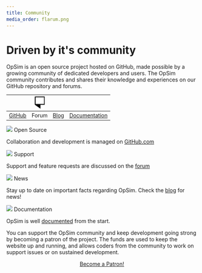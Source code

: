 ```yaml
---
title: Community
media_order: flarum.png
---
```


# Driven by it's community

OpSim is an open source project hosted on GitHub, made possible by a growing community of dedicated developers and users. The OpSim community contributes and shares their knowledge and experiences on our GitHub repository and forums.
   
| <i class="fa fa-github fa-2x"></i> | ![Forum](flarum.png) | <i class="fa fa-newspaper-o fa-2x" aria-hidden="true"></i> |  <i class="fa fa-file-text fa-2x" aria-hidden="true"></i> | 
|---|---|---|----|
| <a href="https://github.com/daar/pmake">GitHub</a> | Forum  | <a href="./blog">Blog</a> | <a href="./documentation">Documentation</a> |

<div class="container">
   <div>
      <div class="col revealOnScroll animated fadeIn" data-animation="fadeIn" data-timeout="500">
         <div class="block opsim_red">
            <div>
               <img src="./Grav - A Modern Flat-File CMS _ Grav_files/github.svg"">
               <span>Open Source</span>
            </div>
         </div>
         <p>Collaboration and development is managed on <a href="https://github.com/daar/pmake">GitHub.com</a></p>
      </div>
      <div class="col revealOnScroll animated fadeIn" data-animation="fadeIn" data-timeout="900">
         <div class="block opsim_blue">
            <div>
               <img src="./Grav - A Modern Flat-File CMS _ Grav_files/lego.svg">
               <span>Support</span>
            </div>
         </div>
         <p>Support and feature requests are  discussed on the <a href="http://forum.opsim.cc">forum</a></p>
      </div>
      <div class="col revealOnScroll animated fadeIn" data-animation="fadeIn" data-timeout="1300">
         <div class="block opsim_orange">
            <div>
               <img src="./Grav - A Modern Flat-File CMS _ Grav_files/github.svg">
               <span>News</span>
            </div>
         </div>
         <p>Stay up to date on important facts regarding OpSim. Check the <a href="./blog">blog</a> for news!</p>
      </div>
      <div class="col revealOnScroll animated fadeIn" data-animation="fadeIn" data-timeout="500">
         <div class="block opsim_purple">
            <div>
               <img src="./Grav - A Modern Flat-File CMS _ Grav_files/fast.svg">
               <span>Documentation</span>
            </div>
         </div>
         <p>OpSim is well <a href="./documentation">documented</a> from the start.</p>
      </div>
   </div>
</div>

You can support the OpSim community and keep development going strong by becoming a patron of the project. The funds are used to keep the website up and running, and allows coders from the community to work on support issues or on sustained development.

<center>
<a href="https://www.patreon.com/bePatron?u=9431000" data-patreon-widget-type="become-patron-button">Become a Patron!</a><script async src="https://c6.patreon.com/becomePatronButton.bundle.js"></script>
</center>
